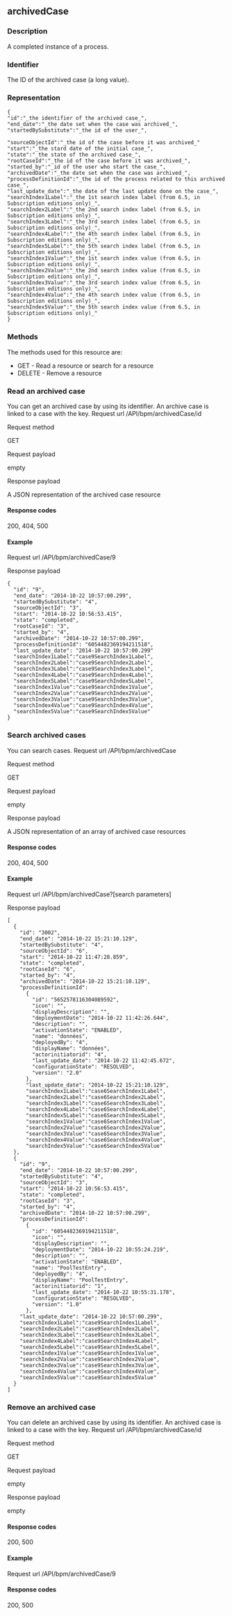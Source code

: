 ## archivedCase

### Description

A completed instance of a process. 

### Identifier

The ID of the archived case (a long value).

### Representation

    {
    "id":"_the identifier of the archived case_",
    "end_date":"_the date set when the case was archived_",
    "startedBySubstitute":"_the id of the user_",  
    
    "sourceObjectId":"_the id of the case before it was archived_"
    "start":"_the stard date of the initial case_", 
    "state":"_the state of the archived case_", 
    "rootCaseId":"_the id of the case before it was archived_", 
    "started_by":"_id of the user who start the case_", 
    "archivedDate":"_the date set when the case was archived_", 
    "processDefinitionId":"_the id of the process related to this archived case_", 
    "last_update_date":"_the date of the last update done on the case_",
    "searchIndex1Label":"_the 1st search index label (from 6.5, in Subscription editions only)_",
    "searchIndex2Label":"_the 2nd search index label (from 6.5, in Subscription editions only)_",
    "searchIndex3Label":"_the 3rd search index label (from 6.5, in Subscription editions only)_",
    "searchIndex4Label":"_the 4th search index label (from 6.5, in Subscription editions only)_",
    "searchIndex5Label":"_the 5th search index label (from 6.5, in Subscription editions only)_",
    "searchIndex1Value":"_the 1st search index value (from 6.5, in Subscription editions only)_",
    "searchIndex2Value":"_the 2nd search index value (from 6.5, in Subscription editions only)_",
    "searchIndex3Value":"_the 3rd search index value (from 6.5, in Subscription editions only)_",
    "searchIndex4Value":"_the 4th search index value (from 6.5, in Subscription editions only)_",
    "searchIndex5Value":"_the 5th search index value (from 6.5, in Subscription editions only)_"
    }
    

### Methods

The methods used for this resource are:

* GET - Read a resource or search for a resource
* DELETE - Remove a resource

### Read an archived case

You can get an archived case by using its identifier. An archive case is linked to a case with the key. Request url
/API/bpm/archivedCase/id

Request method

GET

Request payload

empty

Response payload

A JSON representation of the archived case resource

#### Response codes

200, 404, 500

#### Example
Request url
/API/bpm/archivedCase/9

Response payload

    
    {
      "id": "9",
      "end_date": "2014-10-22 10:57:00.299",
      "startedBySubstitute": "4",
      "sourceObjectId": "3",
      "start": "2014-10-22 10:56:53.415",
      "state": "completed",
      "rootCaseId": "3",
      "started_by": "4",
      "archivedDate": "2014-10-22 10:57:00.299",
      "processDefinitionId": "6054482369194211518",
      "last_update_date": "2014-10-22 10:57:00.299"
      "searchIndex1Label":"case9SearchIndex1Label",
      "searchIndex2Label":"case9SearchIndex2Label",
      "searchIndex3Label":"case9SearchIndex3Label",
      "searchIndex4Label":"case9SearchIndex4Label",
      "searchIndex5Label":"case9SearchIndex5Label",
      "searchIndex1Value":"case9SearchIndex1Value",
      "searchIndex2Value":"case9SearchIndex2Value",
      "searchIndex3Value":"case9SearchIndex3Value",
      "searchIndex4Value":"case9SearchIndex4Value",
      "searchIndex5Value":"case9SearchIndex5Value"
    }
    

### Search archived cases

You can search cases.
Request url
/API/bpm/archivedCase

Request method

GET

Request payload

empty

Response payload

A JSON representation of an array of archived case resources

#### Response codes

200, 404, 500

#### Example
Request url
/API/bpm/archivedCase?\[search parameters\]

Response payload

    [
      {
        "id": "3002",
        "end_date": "2014-10-22 15:21:10.129",
        "startedBySubstitute": "4",
        "sourceObjectId": "6",
        "start": "2014-10-22 11:47:28.859",
        "state": "completed",
        "rootCaseId": "6",
        "started_by": "4",
        "archivedDate": "2014-10-22 15:21:10.129",
        "processDefinitionId":
          {
            "id": "5652578116304089592",
            "icon": "",
            "displayDescription": "",
            "deploymentDate": "2014-10-22 11:42:26.644",
            "description": "",
            "activationState": "ENABLED",
            "name": "données",
            "deployedBy": "4",
            "displayName": "données",
            "actorinitiatorid": "4",
            "last_update_date": "2014-10-22 11:42:45.672",
            "configurationState": "RESOLVED",
            "version": "2.0"
          },
          "last_update_date": "2014-10-22 15:21:10.129",
          "searchIndex1Label":"case6SearchIndex1Label",
          "searchIndex2Label":"case6SearchIndex2Label",
          "searchIndex3Label":"case6SearchIndex3Label",
          "searchIndex4Label":"case6SearchIndex4Label",
          "searchIndex5Label":"case6SearchIndex5Label",
          "searchIndex1Value":"case6SearchIndex1Value",
          "searchIndex2Value":"case6SearchIndex2Value",
          "searchIndex3Value":"case6SearchIndex3Value",
          "searchIndex4Value":"case6SearchIndex4Value",
          "searchIndex5Value":"case6SearchIndex5Value"
      },
      {
        "id": "9",
        "end_date": "2014-10-22 10:57:00.299",
        "startedBySubstitute": "4",
        "sourceObjectId": "3",
        "start": "2014-10-22 10:56:53.415",
        "state": "completed",
        "rootCaseId": "3",
        "started_by": "4",
        "archivedDate": "2014-10-22 10:57:00.299",
        "processDefinitionId":
          {
            "id": "6054482369194211518",
            "icon": "",
            "displayDescription": "",
            "deploymentDate": "2014-10-22 10:55:24.219",
            "description": "",
            "activationState": "ENABLED",
            "name": "PoolTestEntry",
            "deployedBy": "4",
            "displayName": "PoolTestEntry",
            "actorinitiatorid": "1",
            "last_update_date": "2014-10-22 10:55:31.178",
            "configurationState": "RESOLVED",
            "version": "1.0"
          },
        "last_update_date": "2014-10-22 10:57:00.299",
        "searchIndex1Label":"case9SearchIndex1Label",
        "searchIndex2Label":"case9SearchIndex2Label",
        "searchIndex3Label":"case9SearchIndex3Label",
        "searchIndex4Label":"case9SearchIndex4Label",
        "searchIndex5Label":"case9SearchIndex5Label",
        "searchIndex1Value":"case9SearchIndex1Value",
        "searchIndex2Value":"case9SearchIndex2Value",
        "searchIndex3Value":"case9SearchIndex3Value",
        "searchIndex4Value":"case9SearchIndex4Value",
        "searchIndex5Value":"case9SearchIndex5Value"
      }
    ]
    

### Remove an archived case

You can delete an archived case by using its identifier. An archived case is linked to a case with the key. Request url
/API/bpm/archivedCase/id

Request method

GET

Request payload

empty

Response payload

empty

#### Response codes

200, 500

#### Example
Request url
/API/bpm/archivedCase/9

#### Response codes

200, 500